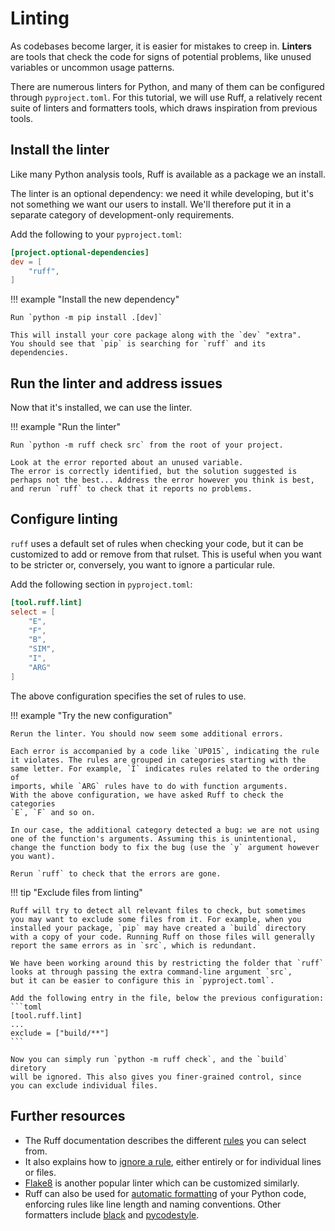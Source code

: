# Linting

As codebases become larger, it is easier for mistakes to creep in.
**Linters** are tools that check the code for signs of potential problems,
like unused variables or uncommon usage patterns.

There are numerous linters for Python, and many of them can be configured
through `pyproject.toml`.
For this tutorial, we will use Ruff, a relatively recent suite of linters
and formatters tools, which draws inspiration from previous tools.


## Install the linter
Like many Python analysis tools, Ruff is available as a package we an install.

The linter is an optional dependency: we need it while developing,
but it's not something we want our users to install. We'll therefore put it
in a separate category of development-only requirements.

Add the following to your `pyproject.toml`:

```toml
[project.optional-dependencies]
dev = [
    "ruff",
]
```

!!! example "Install the new dependency"

    Run `python -m pip install .[dev]`

    This will install your core package along with the `dev` "extra".
    You should see that `pip` is searching for `ruff` and its dependencies.


## Run the linter and address issues

Now that it's installed, we can use the linter.

!!! example "Run the linter"

    Run `python -m ruff check src` from the root of your project.
    
    Look at the error reported about an unused variable.
    The error is correctly identified, but the solution suggested is
    perhaps not the best... Address the error however you think is best,
    and rerun `ruff` to check that it reports no problems.
    

## Configure linting

`ruff` uses a default set of rules when checking your code, but it can be
customized to add or remove from that rulset. This is useful when you want
to be stricter or, conversely, you want to ignore a particular rule.

Add the following section in `pyproject.toml`:

```toml
[tool.ruff.lint]
select = [
    "E",
    "F",
    "B",
    "SIM",
    "I",
    "ARG"
]
```

The above configuration specifies the set of rules to use.

!!! example "Try the new configuration"

    Rerun the linter. You should now seem some additional errors.

    Each error is accompanied by a code like `UP015`, indicating the rule
    it violates. The rules are grouped in categories starting with the
    same letter. For example, `I` indicates rules related to the ordering of
    imports, while `ARG` rules have to do with function arguments.
    With the above configuration, we have asked Ruff to check the categories
    `E`, `F` and so on.

    In our case, the additional category detected a bug: we are not using
    one of the function's arguments. Assuming this is unintentional,
    change the function body to fix the bug (use the `y` argument however
    you want).

    Rerun `ruff` to check that the errors are gone.


!!! tip "Exclude files from linting"

    Ruff will try to detect all relevant files to check, but sometimes
    you may want to exclude some files from it. For example, when you
    installed your package, `pip` may have created a `build` directory
    with a copy of your code. Running Ruff on those files will generally
    report the same errors as in `src`, which is redundant.

    We have been working around this by restricting the folder that `ruff`
    looks at through passing the extra command-line argument `src`,
    but it can be easier to configure this in `pyproject.toml`.

    Add the following entry in the file, below the previous configuration:
    ```toml
    [tool.ruff.lint]
    ...
    exclude = ["build/**"]
    ```

    Now you can simply run `python -m ruff check`, and the `build` diretory
    will be ignored. This also gives you finer-grained control, since
    you can exclude individual files.


## Further resources
- The Ruff documentation describes the different [rules][ruff-rules] you can
select from.
- It also explains how to [ignore a rule][ruff-ignore-rule], either entirely
or for individual lines or files.
- [Flake8][flake8] is another popular linter which can be customized
similarly.
- Ruff can also be used for [automatic formatting][ruff-format]
of your Python code, enforcing rules like line length and naming conventions.
Other formatters include [black][black] and [pycodestyle][pycodestyle].

[ruff-rules]: https://docs.astral.sh/ruff/rules/
[ruff-ignore-rule]: https://docs.astral.sh/ruff/linter/#error-suppression
[flake8]: https://flake8.pycqa.org/en/latest/index.html
[ruff-format]: https://docs.astral.sh/ruff/formatter/
[black]: https://black.readthedocs.io/en/stable/
[pycodestyle]: https://pycodestyle.pycqa.org/en/latest/
